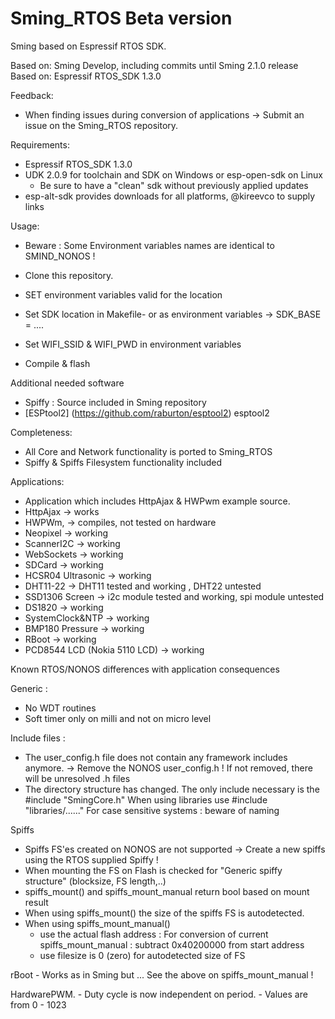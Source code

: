 # Sming_RTOS Beta version

Sming based on Espressif RTOS SDK.

Based on: Sming Develop, including commits until Sming 2.1.0 release
Based on: Espressif RTOS_SDK 1.3.0

Feedback:

- When finding issues during conversion of applications -> Submit an issue on the Sming_RTOS repository.

Requirements:
- Espressif RTOS_SDK 1.3.0
- UDK 2.0.9 for toolchain and SDK on Windows or esp-open-sdk on Linux
  - Be sure to have a "clean" sdk without previously applied updates
- esp-alt-sdk provides downloads for all platforms, @kireevco to supply links
  
Usage:

- Beware : Some Environment variables names are identical to SMIND_NONOS !

- Clone this repository.
- SET environment variables valid for the location
- Set SDK location in Makefile-<platform> or as environment variables
	-> SDK_BASE = ....
- Set WIFI_SSID & WIFI_PWD in environment variables
- Compile & flash

Additional needed software

- Spiffy  : Source included in Sming repository
- [ESPtool2] (https://github.com/raburton/esptool2) esptool2 

Completeness:

- All Core and Network functionality is ported to Sming_RTOS
- Spiffy & Spiffs Filesystem functionality included

Applications:

- Application which includes HttpAjax & HWPwm example source.
- HttpAjax -> works
- HWPWm, -> compiles, not tested on hardware
- Neopixel -> working
- ScannerI2C -> working
- WebSockets -> working
- SDCard -> working
- HCSR04 Ultrasonic -> working
- DHT11-22 -> DHT11 tested and working , DHT22 untested
- SSD1306 Screen -> i2c module tested and working, spi module untested
- DS1820 -> working
- SystemClock&NTP -> working
- BMP180 Pressure -> working
- RBoot -> working
- PCD8544 LCD (Nokia 5110 LCD) -> working

Known RTOS/NONOS differences with application consequences

Generic :
- No WDT routines
- Soft timer only on milli and not on micro level

Include files :
- The user_config.h file does not contain any framework includes anymore.
	-> Remove the NONOS user_config.h !
	If not removed, there will be unresolved .h files 
- The directory structure has changed.
	The only include necessary is the #include "SmingCore.h"
	When using libraries use #include "libraries/......"
	For case sensitive systems : beware of naming
	
Spiffs
- Spiffs FS'es created on NONOS are not supported -> Create a new spiffs using the RTOS supplied Spiffy !
- When mounting the FS on Flash is checked for "Generic spiffy structure" (blocksize, FS length,..) 
- spiffs_mount() and spiffs_mount_manual return bool based on mount result
- When using spiffs_mount() the size of the spiffs FS is autodetected.
- When using spiffs_mount_manual() 
	- use the actual flash address : For conversion of current spiffs_mount_manual :  subtract 0x40200000 from start address 
	- use filesize is 0 (zero) for autodetected size of FS
	
rBoot 
	- Works as in Sming but ... See the above on spiffs_mount_manual ! 

HardwarePWM.
	- Duty cycle is now independent on period.
	- Values are from 0 - 1023



